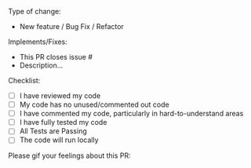 Type of change:

- New feature / Bug Fix / Refactor

Implements/Fixes:

- This PR closes issue #
- Description...

Checklist:

- [ ] I have reviewed my code
- [ ] My code has no unused/commented out code
- [ ] I have commented my code, particularly in hard-to-understand areas
- [ ] I have fully tested my code
- [ ] All Tests are Passing
- [ ] The code will run locally

Please gif your feelings about this PR:
